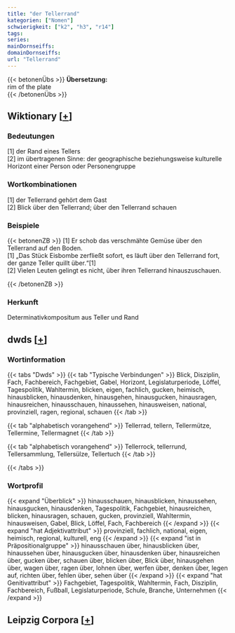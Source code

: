 ```yaml
---
title: "der Tellerrand"
kategorien: ["Nomen"]
schwierigkeit: ["k2", "h3", "r14"]
tags:
series:
mainDornseiffs:
domainDornseiffs:
url: "Tellerrand"
---
```


{{< betonenÜbs >}}
**Übersetzung:**  
rim of the plate  
{{< /betonenÜbs >}}

## Wiktionary [[+](https://de.wiktionary.org/wiki/Tellerrand)]

### Bedeutungen
[1] der Rand eines Tellers  
[2] im übertragenen Sinne: der geographische beziehungsweise kulturelle Horizont einer Person oder Personengruppe  

### Wortkombinationen
[1] der Tellerrand gehört dem Gast  
[2] Blick über den Tellerrand; über den Tellerrand schauen  

### Beispiele
{{< betonenZB >}}
[1] Er schob das verschmähte Gemüse über den Tellerrand auf den Boden.  
[1] „Das Stück Eisbombe zerfließt sofort, es läuft über den Tellerrand fort, der ganze Teller quillt über.“[1]  
[2] Vielen Leuten gelingt es nicht, über ihren Tellerrand hinauszuschauen.  

{{< /betonenZB >}}
### Herkunft
Determinativkompositum aus Teller und Rand  



## dwds [[+](https://www.dwds.de/wb/Tellerrand)]

### Wortinformation
{{< tabs "Dwds" >}}
{{< tab "Typische Verbindungen" >}}
Blick, Disziplin, Fach, Fachbereich, Fachgebiet, Gabel, Horizont, Legislaturperiode, Löffel, Tagespolitik, Wahltermin, blicken, eigen, fachlich, gucken, heimisch, hinausblicken, hinausdenken, hinausgehen, hinausgucken, hinausragen, hinausreichen, hinausschauen, hinaussehen, hinausweisen, national, provinziell, ragen, regional, schauen
{{< /tab >}}

{{< tab "alphabetisch vorangehend" >}}
Tellerrad, tellern, Tellermütze, Tellermine, Tellermagnet
{{< /tab >}}

{{< tab "alphabetisch vorangehend" >}}
Tellerrock, tellerrund, Tellersammlung, Tellersülze, Tellertuch
{{< /tab >}}

{{< /tabs >}}

### Wortprofil
{{< expand "Überblick" >}} hinausschauen, hinausblicken, hinaussehen, hinausgucken, hinausdenken, Tagespolitik, Fachgebiet, hinausreichen, blicken, hinausragen, schauen, gucken, provinziell, Wahltermin, hinausweisen, Gabel, Blick, Löffel, Fach, Fachbereich {{< /expand >}}
{{< expand "hat Adjektivattribut" >}} provinziell, fachlich, national, eigen, heimisch, regional, kulturell, eng {{< /expand >}}
{{< expand "ist in Präpositionalgruppe" >}} hinausschauen über, hinausblicken über, hinaussehen über, hinausgucken über, hinausdenken über, hinausreichen über, gucken über, schauen über, blicken über, Blick über, hinausgehen über, wagen über, ragen über, lohnen über, werfen über, denken über, legen auf, richten über, fehlen über, sehen über {{< /expand >}}
{{< expand "hat Genitivattribut" >}} Fachgebiet, Tagespolitik, Wahltermin, Fach, Disziplin, Fachbereich, Fußball, Legislaturperiode, Schule, Branche, Unternehmen {{< /expand >}}

## Leipzig Corpora [[+](https://corpora.uni-leipzig.de/en/res?word=Tellerrand&corpusId=deu_newscrawl-public_2018)]

